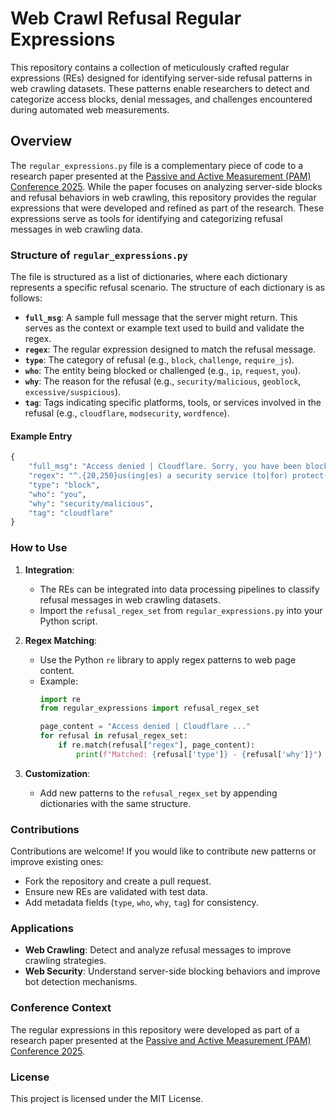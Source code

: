 # Web Crawl Refusal Regular Expressions

This repository contains a collection of meticulously crafted regular expressions (REs) designed for identifying server-side refusal patterns in web crawling datasets. These patterns enable researchers to detect and categorize access blocks, denial messages, and challenges encountered during automated web measurements.

## Overview

The `regular_expressions.py` file is a complementary piece of code to a research paper presented at the [Passive and Active Measurement (PAM) Conference 2025](https://udesa.edu.ar/pam25). While the paper focuses on analyzing server-side blocks and refusal behaviors in web crawling, this repository provides the regular expressions that were developed and refined as part of the research. These expressions serve as tools for identifying and categorizing refusal messages in web crawling data.

### Structure of `regular_expressions.py`

The file is structured as a list of dictionaries, where each dictionary represents a specific refusal scenario. The structure of each dictionary is as follows:

- **`full_msg`**: A sample full message that the server might return. This serves as the context or example text used to build and validate the regex.
- **`regex`**: The regular expression designed to match the refusal message.
- **`type`**: The category of refusal (e.g., `block`, `challenge`, `require_js`).
- **`who`**: The entity being blocked or challenged (e.g., `ip`, `request`, `you`).
- **`why`**: The reason for the refusal (e.g., `security/malicious`, `geoblock`, `excessive/suspicious`).
- **`tag`**: Tags indicating specific platforms, tools, or services involved in the refusal (e.g., `cloudflare`, `modsecurity`, `wordfence`).

#### Example Entry

```python
{
    "full_msg": "Access denied | Cloudflare. Sorry, you have been blocked. This website is using a security service to protect itself from online attacks.",
    "regex": "^.{20,250}us(ing|es) a security service (to|for) protect(ion)? (itself from|against) online attacks",
    "type": "block",
    "who": "you",
    "why": "security/malicious",
    "tag": "cloudflare"
}
```

### How to Use

1. **Integration**:
   - The REs can be integrated into data processing pipelines to classify refusal messages in web crawling datasets.
   - Import the `refusal_regex_set` from `regular_expressions.py` into your Python script.

2. **Regex Matching**:
   - Use the Python `re` library to apply regex patterns to web page content.
   - Example:
     ```python
     import re
     from regular_expressions import refusal_regex_set

     page_content = "Access denied | Cloudflare ..."
     for refusal in refusal_regex_set:
         if re.match(refusal["regex"], page_content):
             print(f"Matched: {refusal['type']} - {refusal['why']}")
     ```

3. **Customization**:
   - Add new patterns to the `refusal_regex_set` by appending dictionaries with the same structure.

### Contributions

Contributions are welcome! If you would like to contribute new patterns or improve existing ones:
- Fork the repository and create a pull request.
- Ensure new REs are validated with test data.
- Add metadata fields (`type`, `who`, `why`, `tag`) for consistency.

### Applications

- **Web Crawling**: Detect and analyze refusal messages to improve crawling strategies.
- **Web Security**: Understand server-side blocking behaviors and improve bot detection mechanisms.

### Conference Context

The regular expressions in this repository were developed as part of a research paper presented at the [Passive and Active Measurement (PAM) Conference 2025](https://udesa.edu.ar/pam25). 

### License

This project is licensed under the MIT License.



